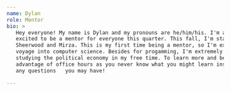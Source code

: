 ```yaml
---
name: Dylan
role: Mentor
bio: >
   Hey everyone! My name is Dylan and my pronouns are he/him/his. I'm a second year in Computer Science major and I'm super
   excited to be a mentor for everyone this quarter. This fall, I'm starting research in Computer Architecture under Prof.    
   Sheerwood and Mirza. This is my first time being a mentor, so I'm extremely excited to join everyone on their first 
   voyage into computer science. Besides for progamming, I'm extremely active within our local labor movement and enjoy 
   studying the political economy in my free time. To learn more and be successful in this course, I highly recommend taking 
   advantage of office hours as you never know what you might learn inside them. Otherwise, feel free to contact me and ask me 
   any questions   you may have!

---
```

